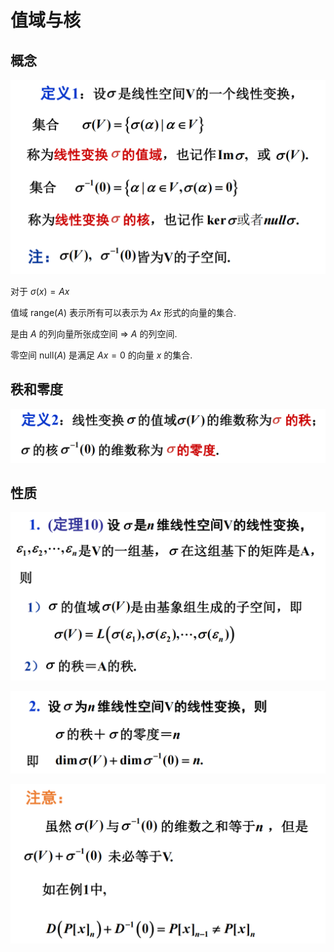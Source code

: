 # 值域与核

## 概念

![](images/2021-05-20-09-02-03.png)

对于 $\sigma(x)=Ax$

值域 $\text{range}(A)$ 表示所有可以表示为 $Ax$ 形式的向量的集合.

是由 $A$ 的列向量所张成空间 $\Rightarrow$ $A$ 的列空间.

零空间 $\text{null}(A)$ 是满足 $Ax=0$ 的向量 $x$ 的集合.

## 秩和零度

![](images/2021-05-20-09-15-21.png)

## 性质

![](images/2021-05-20-09-18-52.png)

![](images/2021-05-20-09-37-22.png)

![](images/2021-05-20-09-37-33.png)

